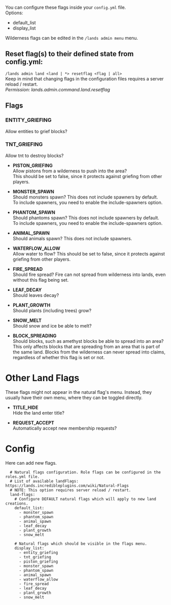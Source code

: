 You can configure these flags inside your `config.yml` file.\
Options: 
* default_list
* display_list

Wilderness flags can be edited in the `/lands admin menu` menu.

## Reset flag(s) to their defined state from config.yml:
`/lands admin land <land | *> resetflag <flag | all>`\
Keep in mind that changing flags in the configuration files requires a server reload / restart.\
*Permission: lands.admin.command.land.resetflag*

## Flags

### ENTITY_GRIEFING
Allow entities to grief blocks?

### TNT_GRIEFING
Allow tnt to destroy blocks?

* **PISTON_GRIEFING**\
Allow pistons from a wilderness to push into the area?\
This should be set to false, since it protects against griefing from other players.

* **MONSTER_SPAWN**\
Should monsters spawn? This does not include spawners by default.\
To include spawners, you need to enable the include-spawners option.

* **PHANTOM_SPAWN**\
Should phantoms spawn? This does not include spawners by default.\
To include spawners, you need to enable the include-spawners option.

* **ANIMAL_SPAWN**\
Should animals spawn? This does not include spawners.

* **WATERFLOW_ALLOW**\
Allow water to flow?
This should be set to false, since it protects against griefing from other players.

* **FIRE_SPREAD**\
Should fire spread? Fire can not spread from wilderness into lands, even without this flag being set.

* **LEAF_DECAY**\
Should leaves decay?

* **PLANT_GROWTH**\
Should plants (including trees) grow?

* **SNOW_MELT**\
Should snow and ice be able to melt?

* **BLOCK_SPREADING**\
Should blocks, such as amethyst blocks be able to spread into an area? 
This only affects blocks that are spreading from an area that is part of the same land.
Blocks from the wilderness can never spread into claims, regardless of whether this flag is set or not.

# Other Land Flags
These flags might not appear in the natural flag's menu. Instead, they usually have their own menu, where they can be toggled directly.
* **TITLE_HIDE**\
Hide the land enter title?

* **REQUEST_ACCEPT**\
Automatically accept new membership requests?

# Config
Here can add new flags.
```
  # Natural flags configuration. Role flags can be configured in the roles.yml file.
  # List of available landFlags: https://lands.incredibleplugins.com/wiki/Natural-Flags
  # NOTE: This option requires server reload / restart.
  land-flags:
    # Configure DEFAULT natural flags which will apply to new land creations.
    default_list:
      - monster_spawn
      - phantom_spawn
      - animal_spawn
      - leaf_decay
      - plant_growth
      - snow_melt

    # Natural flags which should be visible in the flags menu.
    display_list:
      - entity_griefing
      - tnt_griefing
      - piston_griefing
      - monster_spawn
      - phantom_spawn
      - animal_spawn
      - waterflow_allow
      - fire_spread
      - leaf_decay
      - plant_growth
      - snow_melt
```